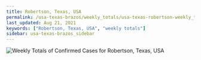 ```yaml
---
title: Robertson, Texas, USA
permalink: /usa-texas-brazos/weekly_totals/usa-texas-robertson-weekly_totals.html
last_updated: Aug 21, 2021
keywords: ["Robertson, Texas, USA", "weekly totals"]
sidebar: usa-texas-brazos_sidebar
---
```


![Weekly Totals of Confirmed Cases for Robertson, Texas, USA](/covid_tracker/images/graphs/usa-texas-robertson-weekly_totals_graph.png)
